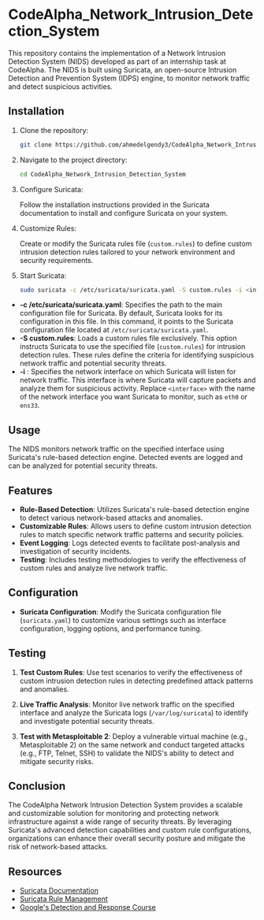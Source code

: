 # CodeAlpha_Network_Intrusion_Detection_System

This repository contains the implementation of a Network Intrusion Detection System (NIDS) developed as part of an internship task at CodeAlpha. The NIDS is built using Suricata, an open-source Intrusion Detection and Prevention System (IDPS) engine, to monitor network traffic and detect suspicious activities.

## Installation

1.  Clone the repository:
    
    ```bash
    git clone https://github.com/ahmedelgendy3/CodeAlpha_Network_Intrusion_Detection_System
    ```
    
2.  Navigate to the project directory:
    
    ```bash
    cd CodeAlpha_Network_Intrusion_Detection_System
    ```
    
3.  Configure Suricata:
    
    Follow the installation instructions provided in the Suricata documentation to install and configure Suricata on your system.
    
4.  Customize Rules:
    
    Create or modify the Suricata rules file (`custom.rules`) to define custom intrusion detection rules tailored to your network environment and security requirements.
    
5.  Start Suricata:
    
    ```bash
    sudo suricata -c /etc/suricata/suricata.yaml -S custom.rules -i <interface>
    ```
    

- **\-c /etc/suricata/suricata.yaml**: Specifies the path to the main configuration file for Suricata. By default, Suricata looks for its configuration in this file. In this command, it points to the Suricata configuration file located at `/etc/suricata/suricata.yaml`.
- **\-S custom.rules**: Loads a custom rules file exclusively. This option instructs Suricata to use the specified file (`custom.rules`) for intrusion detection rules. These rules define the criteria for identifying suspicious network traffic and potential security threats.
- **\-i** : Specifies the network interface on which Suricata will listen for network traffic. This interface is where Suricata will capture packets and analyze them for suspicious activity. Replace `<interface>` with the name of the network interface you want Suricata to monitor, such as `eth0` or `ens33`.

## Usage

The NIDS monitors network traffic on the specified interface using Suricata's rule-based detection engine. Detected events are logged and can be analyzed for potential security threats.

## Features

- **Rule-Based Detection**: Utilizes Suricata's rule-based detection engine to detect various network-based attacks and anomalies.
- **Customizable Rules**: Allows users to define custom intrusion detection rules to match specific network traffic patterns and security policies.
- **Event Logging**: Logs detected events to facilitate post-analysis and investigation of security incidents.
- **Testing**: Includes testing methodologies to verify the effectiveness of custom rules and analyze live network traffic.

## Configuration

- **Suricata Configuration**: Modify the Suricata configuration file (`suricata.yaml`) to customize various settings such as interface configuration, logging options, and performance tuning.

## Testing

1.  **Test Custom Rules**: Use test scenarios to verify the effectiveness of custom intrusion detection rules in detecting predefined attack patterns and anomalies.
    
2.  **Live Traffic Analysis**: Monitor live network traffic on the specified interface and analyze the Suricata logs (`/var/log/suricata`) to identify and investigate potential security threats.
    
3.  **Test with Metasploitable 2**: Deploy a vulnerable virtual machine (e.g., Metasploitable 2) on the same network and conduct targeted attacks (e.g., FTP, Telnet, SSH) to validate the NIDS's ability to detect and mitigate security risks.
    

## Conclusion

The CodeAlpha Network Intrusion Detection System provides a scalable and customizable solution for monitoring and protecting network infrastructure against a wide range of security threats. By leveraging Suricata's advanced detection capabilities and custom rule configurations, organizations can enhance their overall security posture and mitigate the risk of network-based attacks.

## Resources

- [Suricata Documentation](https://suricata.readthedocs.io/)
- [Suricata Rule Management](https://suricata.readthedocs.io/en/suricata-6.0.0/rule-management/adding-your-own-rules.html)
- [Google's Detection and Response Course](https://www.coursera.org/learn/detection-and-response)
